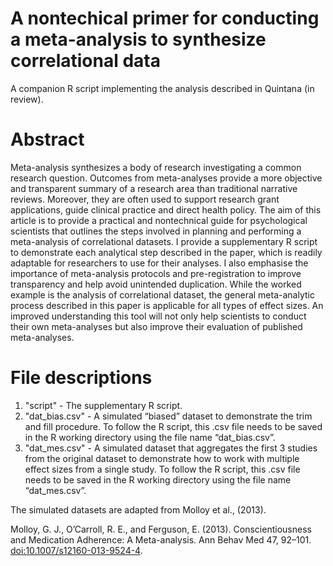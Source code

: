 # A nontechical primer for conducting a meta-analysis to synthesize correlational data

A companion R script implementing the analysis described in Quintana (in review). 

# Abstract

Meta-analysis synthesizes a body of research investigating a common research question. Outcomes from meta-analyses provide a more objective and transparent summary of a research area than traditional narrative reviews. Moreover, they are often used to support research grant applications, guide clinical practice and direct health policy. The aim of this article is to provide a practical and nontechnical guide for psychological scientists that outlines the steps involved in planning and performing a meta-analysis of correlational datasets. I provide a supplementary R script to demonstrate each analytical step described in the paper, which is readily adaptable for researchers to use for their analyses. I also emphasise the importance of meta-analysis protocols and pre-registration to improve transparency and help avoid unintended duplication. While the worked example is the analysis of correlational dataset, the general meta-analytic process described in this paper is applicable for all types of effect sizes. An improved understanding this tool will not only help scientists to conduct their own meta-analyses but also improve their evaluation of published meta-analyses.

# File descriptions

1. "script" - The supplementary R script. 
2. "dat_bias.csv" - A simulated “biased” dataset to demonstrate the trim and fill procedure. To follow the R script, this .csv file needs to be saved in the R working directory using the file name “dat_bias.csv”.
3. "dat_mes.csv" - A simulated dataset that aggregates the first 3 studies from the original dataset to demonstrate how to work with multiple effect sizes from a single study. To follow the R script, this .csv file needs to be saved in the R working directory using the file name “dat_mes.csv”.

The simulated datasets are adapted from Molloy et al., (2013).

Molloy, G. J., O’Carroll, R. E., and Ferguson, E. (2013). Conscientiousness and Medication Adherence: A Meta-analysis. Ann Behav Med 47, 92–101. [doi:10.1007/s12160-013-9524-4](http://www.ncbi.nlm.nih.gov/pubmed/23783830).
